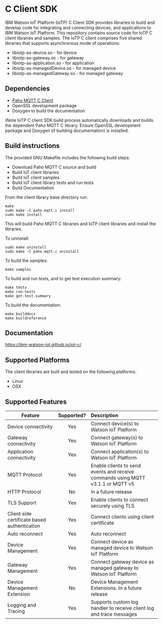 # C Client SDK

IBM Watson IoT Platform (IoTP) C Client SDK provides libraries to build and develop code for integrating and connecting
devices, and applications to IBM Watson IoT Platform. This repository contains source code for
IoTP C client libraries and samples. The IoTP C client comprises five shared libraries that 
supports asynchronous mode of operations:

* libiotp-as-device.so - for device
* libiotp-as-gateway.so - for gateway
* libiotp-as-application.so - for application
* libiotp-as-managedDevice.so - for managed device
* libiotp-as-managedGateway.so - for managed gateway


## Dependencies

* [Paho MQTT C Client](https://eclipse.org/paho/clients/c/)
* OpenSSL development package
* Doxygen to build the documentation


\Note
IoTP C client SDK build process automatically downloads and builds the dependent Paho MQTT C library.
Ensure OpenSSL development package and Doxygen (if building documentation) is installed.


## Build instructions

The provided GNU Makefile includes the following build steps:
- Download Paho MQTT C source and build
- Build IoT client libraries
- Build IoT client samples
- Build IoT client library tests and run tests
- Build Documentation

From the client library base directory run:
```
make
sudo make -C paho.mqtt.c install
sudo make install
```

This will build Paho MQTT C libraries and IoTP client libraries and install the libraries.  

To uninstall:
```
sudo make uninstall
sudo make -C paho.mqtt.c uninstall
```

To build the samples:
```
make samples
```

To build and run tests, and to get test execution summary:
```
make tests
make run-tests
make get-test-summary
```

To build the documentation:
```
make builddocs
make buildreference
```

## Documentation

https://ibm-watson-iot.github.io/iot-c/

## Supported Platforms
The client libraries are built and tested on the following platforms:
- Linux
- OSX


## Supported Features

| Feature  | Supported?    | Description  |
|----------|:-------------:|:-------------|
| Device connectivity | Yes | Connect device(s) to Watson IoT Platform |
| Gateway connectivity | Yes | Connect gateway(s) to Watson IoT Platform |
| Application connectivity | Yes | Connect application(s) to Watson IoT Platform |
| MQTT Protocol | Yes | Enable clients to send events and receive commands using MQTT v3.1.1 or MQTT v5 |
| HTTP Protocol | No | In a future release |
| TLS Support | Yes | Enable clients to connect securely using TLS |
| Client side certificate based authentication | Yes | Connect clients using client certificate |
| Auto reconnect | Yes | Auto reconnect |
| Device Management | Yes | Connect device as managed device to Watson IoT Platform |
| Gateway Management | Yes | Connect gateway device as managed gateway to Watson IoT Platform |
| Device Management Extension | No | Device Management Extensions. In a future release |
| Logging and Tracing | Yes | Supports custom log handler to receive client log and trace messages |


